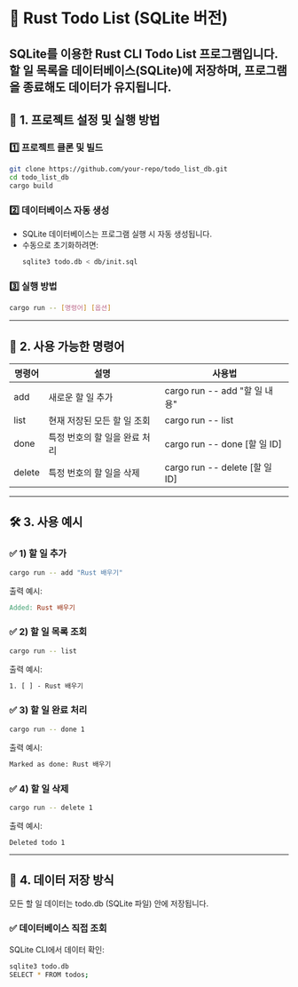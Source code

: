 # 📝 Rust Todo List (SQLite 버전)

SQLite를 이용한 Rust CLI Todo List 프로그램입니다.
할 일 목록을 데이터베이스(SQLite)에 저장하며, 프로그램을 종료해도 데이터가 유지됩니다.
---

## 🚀 1. 프로젝트 설정 및 실행 방법
### 1️⃣ 프로젝트 클론 및 빌드
```bash
git clone https://github.com/your-repo/todo_list_db.git
cd todo_list_db
cargo build
```

### 2️⃣ 데이터베이스 자동 생성
- SQLite 데이터베이스는 프로그램 실행 시 자동 생성됩니다.
- 수동으로 초기화하려면:
  ```sh
  sqlite3 todo.db < db/init.sql
  ```

### 3️⃣ 실행 방법
```sh
cargo run -- [명령어] [옵션]
```

---

## 📌 2. 사용 가능한 명령어

|명령어|설명|사용법|
|-------|-------|-------|
|add|새로운 할 일 추가|cargo run -- add "할 일 내용"|
|list|현재 저장된 모든 할 일 조회|cargo run -- list|
|done|특정 번호의 할 일을 완료 처리|cargo run -- done [할 일 ID]|
|delete|특정 번호의 할 일을 삭제|cargo run -- delete [할 일 ID]|

---

## 🛠 3. 사용 예시
### ✅ 1) 할 일 추가
```sh 
cargo run -- add "Rust 배우기"
```
출력 예시:
  ```makefile
  Added: Rust 배우기
  ```

### ✅ 2) 할 일 목록 조회
```sh
cargo run -- list
```
출력 예시:
  ```css
  1. [ ] - Rust 배우기
  ```

### ✅ 3) 할 일 완료 처리
```sh
cargo run -- done 1
```
출력 예시:
  ```bash
  Marked as done: Rust 배우기
  ```

### ✅ 4) 할 일 삭제
```sh
cargo run -- delete 1
```
출력 예시:
  ```nginx
  Deleted todo 1
  ```

---

## 📂 4. 데이터 저장 방식
모든 할 일 데이터는 todo.db (SQLite 파일) 안에 저장됩니다.

### ✅ 데이터베이스 직접 조회
SQLite CLI에서 데이터 확인:
  ```sh
  sqlite3 todo.db
  SELECT * FROM todos;
  ```

